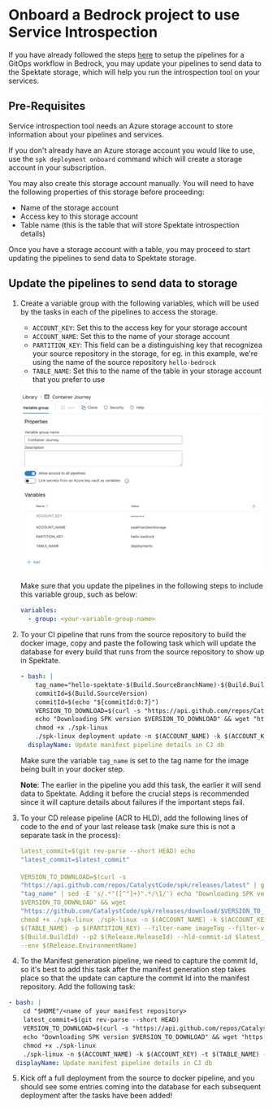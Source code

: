 # Onboard a Bedrock project to use Service Introspection

If you have already followed the steps
[here](https://github.com/microsoft/bedrock/tree/master/gitops) to setup the
pipelines for a GitOps workflow in Bedrock, you may update your pipelines to
send data to the Spektate storage, which will help you run the introspection
tool on your services.

## Pre-Requisites

Service introspection tool needs an Azure storage account to store information
about your pipelines and services.

If you don't already have an Azure storage account you would like to use, use
the `spk deployment onboard` command which will create a storage account in your
subscription.

You may also create this storage account manually. You will need to have the
following properties of this storage before proceeding:

- Name of the storage account
- Access key to this storage account
- Table name (this is the table that will store Spektate introspection details)

Once you have a storage account with a table, you may proceed to start updating
the pipelines to send data to Spektate storage.

## Update the pipelines to send data to storage

1. Create a variable group with the following variables, which will be used by
   the tasks in each of the pipelines to access the storage.

   - `ACCOUNT_KEY`: Set this to the access key for your storage account
   - `ACCOUNT_NAME`: Set this to the name of your storage account
   - `PARTITION_KEY`: This field can be a distinguishing key that recognizea
     your source repository in the storage, for eg. in this example, we're using
     the name of the source repository `hello-bedrock`
   - `TABLE_NAME`: Set this to the name of the table in your storage account
     that you prefer to use

   ![](./images/variable_group.png)

   Make sure that you update the pipelines in the following steps to include
   this variable group, such as below:

   ```yaml
   variables:
     - group: <your-variable-group-name>
   ```

2. To your CI pipeline that runs from the source repository to build the docker
   image, copy and paste the following task which will update the database for
   every build that runs from the source repository to show up in Spektate.

   ```yaml
   - bash: |
       tag_name="hello-spektate-$(Build.SourceBranchName)-$(Build.BuildId)"
       commitId=$(Build.SourceVersion)
       commitId=$(echo "${commitId:0:7}")
       VERSION_TO_DOWNLOAD=$(curl -s "https://api.github.com/repos/CatalystCode/spk/releases/latest" | grep "tag_name" | sed -E 's/.*"([^"]+)".*/\1/')
       echo "Downloading SPK version $VERSION_TO_DOWNLOAD" && wget "https://github.com/CatalystCode/spk/releases/download/$VERSION_TO_DOWNLOAD/spk-linux"
       chmod +x ./spk-linux
       ./spk-linux deployment update -n $(ACCOUNT_NAME) -k $(ACCOUNT_KEY) -t $(TABLE_NAME) -p $(PARTITION_KEY) --filter-name p1 --filter-value $(Build.BuildId) --image-tag $tag_name --commit-id $commitId --service $(Build.Repository.Name)
     displayName: Update manifest pipeline details in CJ db
   ```

   Make sure the variable `tag_name` is set to the tag name for the image being
   built in your docker step.

   **Note**: The earlier in the pipeline you add this task, the earlier it will
   send data to Spektate. Adding it before the crucial steps is recommended
   since it will capture details about failures if the important steps fail.

3. To your CD release pipeline (ACR to HLD), add the following lines of code to
   the end of your last release task (make sure this is not a separate task in
   the process):

   ```yaml
   latest_commit=$(git rev-parse --short HEAD) echo
   "latest_commit=$latest_commit"

   VERSION_TO_DOWNLOAD=$(curl -s
   "https://api.github.com/repos/CatalystCode/spk/releases/latest" | grep
   "tag_name" | sed -E 's/.*"([^"]+)".*/\1/') echo "Downloading SPK version
   $VERSION_TO_DOWNLOAD" && wget
   "https://github.com/CatalystCode/spk/releases/download/$VERSION_TO_DOWNLOAD/spk-linux"
   chmod +x ./spk-linux ./spk-linux -n $(ACCOUNT_NAME) -k $(ACCOUNT_KEY) -t
   $(TABLE_NAME) -p $(PARTITION_KEY) --filter-name imageTag --filter-value
   $(Build.BuildId) --p2 $(Release.ReleaseId) --hld-commit-id $latest_commit
   --env $(Release.EnvironmentName)
   ```

4. To the Manifest generation pipeline, we need to capture the commit Id, so
   it's best to add this task after the manifest generation step takes place so
   that the update can capture the commit Id into the manifest repository. Add
   the following task:

```yaml
- bash: |
    cd "$HOME"/<name of your manifest repository>
    latest_commit=$(git rev-parse --short HEAD)
    VERSION_TO_DOWNLOAD=$(curl -s "https://api.github.com/repos/CatalystCode/spk/releases/latest" | grep "tag_name" | sed -E 's/.*"([^"]+)".*/\1/')
    echo "Downloading SPK version $VERSION_TO_DOWNLOAD" && wget "https://github.com/CatalystCode/spk/releases/download/$VERSION_TO_DOWNLOAD/spk-linux"
    chmod +x ./spk-linux
    ./spk-linux -n $(ACCOUNT_NAME) -k $(ACCOUNT_KEY) -t $(TABLE_NAME) -p $(PARTITION_KEY) --filter-name hldCommitId --filter-value $commitId --p3 $(Build.BuildId) --manifest-commit-id $latest_commit
  displayName: Update manifest pipeline details in CJ db
```

5. Kick off a full deployment from the source to docker pipeline, and you should
   see some entries coming into the database for each subsequent deployment
   after the tasks have been added!

